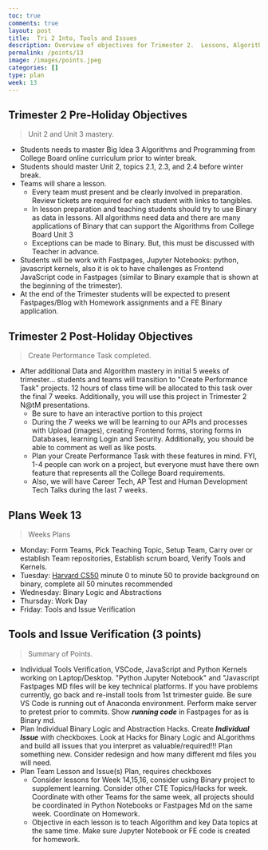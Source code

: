 ```yaml
---
toc: true
comments: true
layout: post
title:  Tri 2 Into, Tools and Issues
description: Overview of objectives for Trimester 2.  Lessons, Algorithms, and Create Performance Task.
permalink: /points/13
image: /images/points.jpeg
categories: []
type: plan
week: 13
---
```


## Trimester 2 Pre-Holiday Objectives
> Unit 2 and Unit 3 mastery.
- Students needs to master Big Idea 3 Algorithms and Programming from College Board online curriculum prior to winter break.
- Students should master Unit 2, topics 2.1, 2.3, and 2.4 before winter break.
- Teams will share a lesson.
    - Every team must present and be clearly involved in preparation.  Review tickets are required for each student with links to tangibles.
    - In lesson preparation and teaching students should try to use Binary as data in lessons.  All algorithms need data and there are many applications of Binary that can support the Algorithms from College Board Unit 3 
     - Exceptions can be made to Binary.  But, this must be discussed with Teacher in advance.
- Students will be work with Fastpages, Jupyter Notebooks: python, javascript kernels, also it is ok to have challenges as Frontend JavaScript code in Fastpages (similar to Binary example that is shown at the beginning of the trimester).
- At the end of the Trimester students will be expected to present Fastpages/Blog with Homework assignments and a FE Binary application.

## Trimester 2 Post-Holiday Objectives
> Create Performance Task completed.
- After additional Data and Algorithm mastery in initial 5 weeks of trimester... students and teams will transition to "Create Performance Task" projects.  12 hours of class time will be allocated to this task over the final 7 weeks.  Additionally, you will use this project in Trimester 2 N@tM presentations.  
    - Be sure to have an interactive portion to this project
    - During the 7 weeks we will be learning to our APIs and processes with Upload (images), creating Frontend forms, storing forms in Databases, learning Login and Security.  Additionally, you should be able to comment as well as like posts.
    - Plan your Create Performance Task with these features in mind. FYI, 1-4 people can work on a project, but everyone must have there own feature that represents all the College Board requirements.
    - Also, we will have Career Tech, AP Test and Human Development Tech Talks during the last 7 weeks.

## Plans Week 13
> Weeks Plans
- Monday: Form Teams, Pick Teaching Topic, Setup Team, Carry over or establish Team repositories, Establish scrum board, Verify Tools and Kernels.  
- Tuesday: [Harvard CS50](https://cs50.harvard.edu/x/2022/weeks/0/) minute 0 to minute 50 to provide background on binary, complete all 50 minutes recommended
- Wednesday: Binary Logic and Abstractions
- Thursday: Work Day
- Friday: Tools and Issue Verification

## Tools and Issue Verification (3 points)
> Summary of Points.
- Individual Tools Verification, VSCode, JavaScript and Python Kernels working on Laptop/Desktop.  "Python Jupyter Notebook" and "Javascript Fastpages MD files will be key technical platforms.  If you have problems currently, go back and re-install tools from 1st trimester guide.  Be sure VS Code is running out of Anaconda environment.  Perform make server to pretest prior to commits.  Show ***running code*** in Fastpages for as is Binary md. 
- Plan Individual Binary Logic and Abstraction Hacks.  Create ***Individual Issue*** with checkboxes. Look at Hacks for Binary Logic and ALgorithms and build all issues that you interpret as valuable/required!!!  Plan something new.  Consider redesign and how many different md files you will need.
- Plan Team Lesson and Issue(s) Plan, requires checkboxes
    - Consider lessons for Week 14,15,16, consider using Binary project to supplement learning.  Consider other CTE Topics/Hacks for week.  Coordinate with other Teams for the same week, all projects should be coordinated in Python Notebooks or Fastpages Md on the same week.  Coordinate on Homework.
    - Objective in each lesson is to teach Algorithm and key Data topics at the same time.  Make sure Jupyter Notebook or FE code is created for homework.